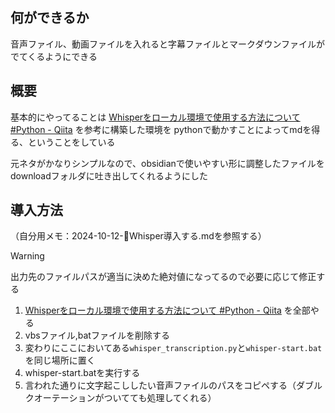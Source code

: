 ## 何ができるか
音声ファイル、動画ファイルを入れると字幕ファイルとマークダウンファイルがでてくるようにできる

## 概要
基本的にやってることは
[Whisperをローカル環境で使用する方法について #Python - Qiita](https://qiita.com/ussoewwin/items/37a464cd0baebb195275)
を参考に構築した環境を
pythonで動かすことによってmdを得る、ということをしている

元ネタがかなりシンプルなので、obsidianで使いやすい形に調整したファイルをdownloadフォルダに吐き出してくれるようにした

## 導入方法
（自分用メモ：2024-10-12-📝Whisper導入する.mdを参照する）

> [!WARNING]
> 出力先のファイルパスが適当に決めた絶対値になってるので必要に応じて修正する

1. [Whisperをローカル環境で使用する方法について #Python - Qiita](https://qiita.com/ussoewwin/items/37a464cd0baebb195275) を全部やる
2. vbsファイル,batファイルを削除する
3. 変わりにここにおいてある`whisper_transcription.py`と`whisper-start.bat`を同じ場所に置く
4. whisper-start.batを実行する
5. 言われた通りに文字起こししたい音声ファイルのパスをコピペする（ダブルクオーテーションがついてても処理してくれる）
